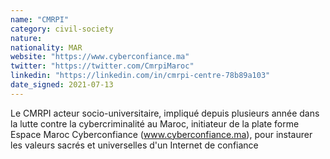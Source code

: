 ```yaml
---
name: "CMRPI"
category: civil-society
nature:
nationality: MAR
website: "https://www.cyberconfiance.ma"
twitter: "https://twitter.com/CmrpiMaroc"
linkedin: "https://linkedin.com/in/cmrpi-centre-78b89a103"
date_signed: 2021-07-13
---
```

Le CMRPI acteur socio-universitaire, impliqué depuis plusieurs année dans la lutte contre la cybercriminalité au Maroc, initiateur de la plate forme Espace Maroc Cyberconfiance (www.cyberconfiance.ma), pour instaurer les valeurs sacrés et universelles d'un Internet de confiance
